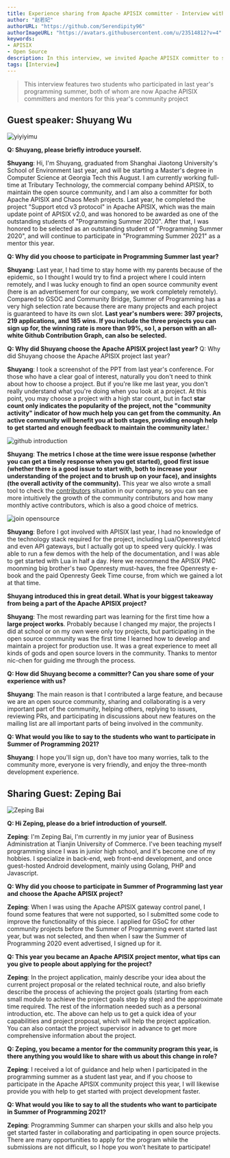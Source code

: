 ```yaml
---
title: Experience sharing from Apache APISIX committer - Interview with Summer of Programming
author: "赵若妃"
authorURL: "https://github.com/Serendipity96"
authorImageURL: "https://avatars.githubusercontent.com/u/23514812?v=4"
keywords:
- APISIX
- Open Source
description: In this interview, we invited Apache APISIX committer to share his experience of participating in open source projects.
tags: [Interview]
---
```


> This interview features two students who participated in last year's programming summer, both of whom are now Apache APISIX committers and mentors for this year's community project

<!--truncate-->

## Guest speaker: Shuyang Wu

![yiyiyimu](https://static.apiseven.com/202108/1630546588578-2d8386cd-06c0-4c71-848a-8ed0e1263a4e.png)

**Q: Shuyang, please briefly introduce yourself.**

**Shuyang**: Hi, I'm Shuyang, graduated from Shanghai Jiaotong University's School of Environment last year, and will be starting a Master's degree in Computer Science at Georgia Tech this August. I am currently working full-time at Tributary Technology, the commercial company behind APISIX, to maintain the open source community, and I am also a committer for both Apache APISIX and Chaos Mesh projects. Last year, he completed the project "Support etcd v3 protocol" in Apache APISIX, which was the main update point of APISIX v2.0, and was honored to be awarded as one of the outstanding students of "Programming Summer 2020". After that, I was honored to be selected as an outstanding student of "Programming Summer 2020", and will continue to participate in "Programming Summer 2021" as a mentor this year.

**Q: Why did you choose to participate in Programming Summer last year?**

**Shuyang**: Last year, I had time to stay home with my parents because of the epidemic, so I thought I would try to find a project where I could intern remotely, and I was lucky enough to find an open source community event (here is an advertisement for our company, we work completely remotely). Compared to GSOC and Community Bridge, Summer of Programming has a very high selection rate because there are many projects and each project is guaranteed to have its own slot. **Last year's numbers were: 397 projects, 219 applications, and 185 wins. If you include the three projects you can sign up for, the winning rate is more than 99%, so I, a person with an all-white Github Contribution Graph, can also be selected.**

**Q: Why did Shuyang choose the Apache APISIX project last year?** Q: Why did Shuyang choose the Apache APISIX project last year?

**Shuyang**: I took a screenshot of the PPT from last year's conference. For those who have a clear goal of interest, naturally you don't need to think about how to choose a project. But if you're like me last year, you don't really understand what you're doing when you look at a project. At this point, you may choose a project with a high star count, but in fact **star count only indicates the popularity of the project, not the "community activity" indicator of how much help you can get from the community. An active community will benefit you at both stages, providing enough help to get started and enough feedback to maintain the community later.**!

![github introduction](https://static.apiseven.com/202108/1630546653087-23ff48eb-8e13-464c-874e-c4225cc32336.png)

**Shuyang**: **The metrics I chose at the time were issue response (whether you can get a timely response when you get started), good first issue (whether there is a good issue to start with, both to increase your understanding of the project and to brush up on your face), and insights (the overall activity of the community).** This year we also wrote a small tool to check the [contributors](https://github.com/api7/contributor-graph) situation in our company, so you can see more intuitively the growth of the community contributors and how many monthly active contributors, which is also a good choice of metrics.

![join opensource](https://static.apiseven.com/202108/1630546703021-d63457b1-4068-45da-8bde-aa9c708c6793.png)

**Shuyang**: Before I got involved with APISIX last year, I had no knowledge of the technology stack required for the project, including Lua/Openresty/etcd and even API gateways, but I actually got up to speed very quickly. I was able to run a few demos with the help of the documentation, and I was able to get started with Lua in half a day. Here we recommend the APISIX PMC moonming big brother's two Openresty must-haves, the free Openresty e-book and the paid Openresty Geek Time course, from which we gained a lot at that time.

**Shuyang introduced this in great detail. What is your biggest takeaway from being a part of the Apache APISIX project?**

**Shuyang**: The most rewarding part was learning for the first time how a **large project works**. Probably because I changed my major, the projects I did at school or on my own were only toy projects, but participating in the open source community was the first time I learned how to develop and maintain a project for production use. It was a great experience to meet all kinds of gods and open source lovers in the community. Thanks to mentor nic-chen for guiding me through the process.

**Q: How did Shuyang become a committer? Can you share some of your experience with us?**

**Shuyang**: The main reason is that I contributed a large feature, and because we are an open source community, sharing and collaborating is a very important part of the community, helping others, replying to issues, reviewing PRs, and participating in discussions about new features on the mailing list are all important parts of being involved in the community.

**Q: What would you like to say to the students who want to participate in Summer of Programming 2021?**

**Shuyang**: I hope you'll sign up, don't have too many worries, talk to the community more, everyone is very friendly, and enjoy the three-month development experience.

## Sharing Guest: Zeping Bai

![Zeping Bai](https://static.apiseven.com/202108/1630546751119-8df77cd8-6be0-4f8e-af13-182e77462d73.png)

**Q: Hi Zeping, please do a brief introduction of yourself.**

**Zeping**: I'm Zeping Bai, I'm currently in my junior year of Business Administration at Tianjin University of Commerce. I've been teaching myself programming since I was in junior high school, and it's become one of my hobbies. I specialize in back-end, web front-end development, and once guest-hosted Android development, mainly using Golang, PHP and Javascript.

**Q: Why did you choose to participate in Summer of Programming last year and choose the Apache APISIX project?**

**Zeping**: When I was using the Apache APISIX gateway control panel, I found some features that were not supported, so I submitted some code to improve the functionality of this piece. I applied for GSoC for other community projects before the Summer of Programming event started last year, but was not selected, and then when I saw the Summer of Programming 2020 event advertised, I signed up for it.

**Q: This year you became an Apache APISIX project mentor, what tips can you give to people about applying for the project?**

**Zeping**: In the project application, mainly describe your idea about the current project proposal or the related technical route, and also briefly describe the process of achieving the project goals (starting from each small module to achieve the project goals step by step) and the approximate time required. The rest of the information needed such as a personal introduction, etc. The above can help us to get a quick idea of your capabilities and project proposal, which will help the project application. You can also contact the project supervisor in advance to get more comprehensive information about the project.

**Q: Zeping, you became a mentor for the community program this year, is there anything you would like to share with us about this change in role?**

**Zeping**: I received a lot of guidance and help when I participated in the programming summer as a student last year, and if you choose to participate in the Apache APISIX community project this year, I will likewise provide you with help to get started with project development faster.

**Q: What would you like to say to all the students who want to participate in Summer of Programming 2021?**

**Zeping**: Programming Summer can sharpen your skills and also help you get started faster in collaborating and participating in open source projects. There are many opportunities to apply for the program while the submissions are not difficult, so I hope you won't hesitate to participate!
